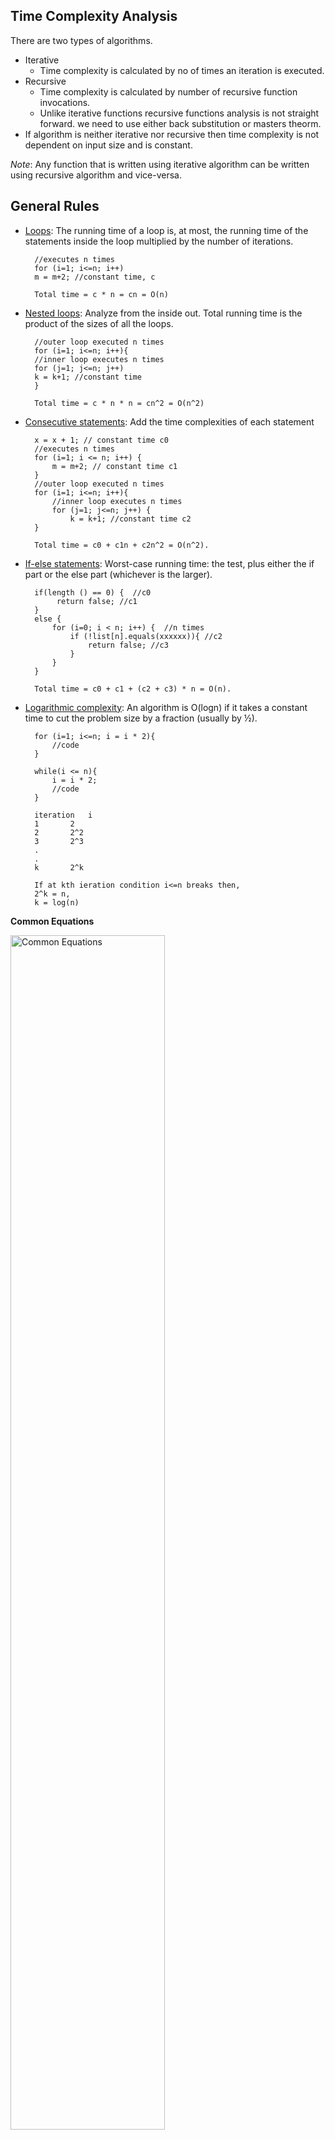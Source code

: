## Time Complexity Analysis

There are two types of algorithms.   
 - Iterative   
   - Time complexity is calculated by no of times an iteration is executed.  
 - Recursive   
   - Time complexity is calculated by number of recursive function invocations.
   - Unlike iterative functions recursive functions analysis is not straight forward. we need to use either back substitution or masters theorm.  
 - If algorithm is neither iterative nor recursive then time complexity is not dependent on input size and is constant.
   	
<i>Note</i>: Any function that is written using iterative algorithm can be written using recursive algorithm and vice-versa. 

## General Rules

- <ins>Loops</ins>: The running time of a loop is, at most, the running time of the statements inside the loop multiplied by the number of iterations.  

		//executes n times
		for (i=1; i<=n; i++)    
		m = m+2; //constant time, c   
		
		Total time = c * n = cn = O(n)  

- <ins>Nested loops</ins>: Analyze from the inside out. Total running time is the product of the sizes of all the loops.  

		//outer loop executed n times  
		for (i=1; i<=n; i++){  
		//inner loop executes n times  
		for (j=1; j<=n; j++)  
		k = k+1; //constant time  
		}  
		
		Total time = c * n * n = cn^2 = O(n^2)  

- <ins>Consecutive statements</ins>: Add the time complexities of each statement

		x = x + 1; // constant time c0  
		//executes n times  
		for (i=1; i <= n; i++) {   
			m = m+2; // constant time c1  
		}  
		//outer loop executed n times    
		for (i=1; i<=n; i++){   
			//inner loop executes n times   
			for (j=1; j<=n; j++) {  
				k = k+1; //constant time c2   
		}  
				
		Total time = c0 + c1n + c2n^2 = O(n^2).  

- <ins>If-else statements</ins>: Worst-case running time: the test, plus either the if part or the else part (whichever is the larger).  

		if(length () == 0) {  //c0
			 return false; //c1
		}  
		else {
			for (i=0; i < n; i++) {  //n times
				if (!list[n].equals(xxxxxx)){ //c2
					return false; //c3
				}
			}
		}
		
		Total time = c0 + c1 + (c2 + c3) * n = O(n).  

- <ins>Logarithmic complexity</ins>: An algorithm is O(logn) if it takes a constant time to cut the problem size by a fraction (usually by ½). 

		for (i=1; i<=n; i = i * 2){
			//code
		}    
		
		while(i <= n){
			i = i * 2;
			//code
		}
		
		iteration	i
		1		2
		2		2^2
		3		2^3
		.
		.
		k		2^k
		
		If at kth ieration condition i<=n breaks then, 
		2^k = n, 
		k = log(n)
		

<b>Common Equations</b>

<img src="commoneq.PNG" alt="Common Equations" align="middle" width="70%">

## Amortized Analysis

 - Amortized analysis refers to determining the time-averaged running time for a sequence of operations.  
 - Amortized analysis generally applies to a method that consists of a sequence of operations, where the vast majority of the operations are cheap, but some of the operations are expensive.
 - When one event in a sequence affects the cost of later events:
   - One particular task may be expensive.
   - But it may leave data structure in a state that the next few operations become easier.
 - Ex: Consider an array of elements from which we want to find the kth smallest element. 
   - This problem can be solved using sorting. After sorting the given array, return kth element from it. The cost of performing the sort (assuming comparison based sorting algorithm) is O(nlogn). 
   - If we perform n such selections then the average cost of each selection is O(nlogn/n) = O(logn). It indicates that sorting once reduces the complexity of subsequent operations.

Iterative algorithms examples
-

<b><ins>Problem 1</ins></b>

	int i=1;
	int s=1;
	while(s <= n){
		i++;
		s= s+i;
	}

	i --> 1	 2	3	4	5	6  .... k 
	s --> 1  3	6	10	15	21 .... n
	
	Value of n at kth iteration is 1 + 2 + 3 ....k = k(k+1)/2

	k(k+1)/2 <= n  
	k^2 <= n
	
	Ans: k = O(√n)

<b><ins>Problem 2</ins></b>

	for(int i=1; i^2 < n;i++){}
	
	i^2 < n 
	
	Ans: i = O(√n)
	
<i>Note</i>:In the above problem , The best , worst and average cases are same, so we can write θ(√n).

<b><ins>Problem 3</ins></b>

	for(int i=1; i<= n; i++){
		for(int j=1; j<=i; j++){
			for(int k=1; k<= 100; k++){
				System.out.println("k" + k);
			}
		}
	}

	Lets observe the values of i,j,k with input size n.

	i -->	1	2	3	4	...n
	j -->	1	2	3	4	...n
	k -->	100	200	300	400	...n*100

	Time complexity is (100+200+300+400 ...+n*100) = 100n(n+1)/2.
	
	Ans: O(n^2)

<b><ins>Problem 4</ins></b>

	for(int i=1; i<= n; i++){
		for(int j=1; j<=i*i; j++){
			for(int k=1; k<= n/2; k++){
				System.out.println("k" + k);
			}
		}
	}

Lets observe the values of i,j,k with input size n.

i -->	1	2		3		4		...n<br>
j -->	1	4		9		16		...n<sup>2</sup><br>
k -->	n/2	4n/2	9n/2	16n/2	...(n<sup>2</sup>*n)/2

Total time complexity for an input size of n is 
	n/2 + 4n/2 + 9n/2 ....(n<sup>2</sup>)*n/2 = n/2(1+2*2+3*3+ ...n*n) = (n/2)*(n)(n+1)(2n+1)/6

<i><ins>Answer</ins></i>
The time complexity of the problem is O(n<sup>4</sup>).

<b><ins>Problem 5</ins></b>

	for(int i=1;i<n;i=i*2){
		//logic
	}

lets observe i value for an input size n

i --> 1	 			2	 			4	  			...n<br>
	  2<sup>0</sup>	2<sup>1</sup>	2<sup>2</sup> 	...2^k

If i takes k iterations to reach value of n, then 2<sup>k</sup> = n. i.e. k = log<sub>2</sub>(n)

<i><ins>Answer</ins></i>
The time complexity of the problem is O(log<sub>2</sub>(n))

Note: if i value is incremented as i*3, then time complexity is log<sub>3</sub>(n). depending on the order of increase of i, base of the log function changes.

<b><ins>Problem 6</ins></b>

	for(int i=n/2; i<= n; i++){ //n/2 times
		for(int j=1; j<=n/2; j++){ // n/2 times
			for(int k=1; k<= n; k=k*2){ //logn times
				System.out.println("k" + k);
			}
		}
	}

The outer for loop executes from n/2 to n. i.e. n/2 times. The middle for loop executes from 1 to n/2. i.e. n/2 times. The innermost for loop executes log2(n). 

Total time complexity is : (n/2)(n/2)log2(n)

<i><ins>Answer</ins></i>
The time complexity of the problem is O(n<sup>2</sup>log<sub>2</sub>(n))

<b><ins>Problem 7</ins></b>

	for(int i=n/2; i<= n; i++){ //n/2 times
		for(int j=1; j<=n; j=2*j){ // log2(n) times
			for(int k=1; k<= n; k=k*2){ //log2(n) times
				System.out.println("k" + k);
			}
		}
	}

Total time complexity is : (n/2)(log2(n))(log2(n))

<i><ins>Answer</ins></i>
The time complexity of the problem is O(n(log<sub>2</sub>n)<sup>2</sup>)

Note: To achieve the log(n) complexity using for loop(or while loop) in reverse order it the code should be like this.
	
	for(int i=n; i>1 ; i=n/2){}
	
	while(n>1){
		n=n/2
	}

<b><ins>Problem 8</ins></b>
	
	for(int i=1; i<= n; i++){ 
		for(int j=1; j<=n; j=j+i){ 
			//code
		}
	}

The inner loop depends on outer loop for increment. Lets unroll this.

i --> 1		2		3		...n<br>
j --> n		n/2		n/3		...1

Note: Inner for loop increments with the value of i. It means every iteration of inner for loop executes n/i times.

Time complexity is n(1+1/2+1/3...+1/n) = nlog<sub>2</sub>n

<i><ins>Answer</ins></i>
The time complexity of the problem is O(nlog<sub>2</sub>n)

<b><ins>Problem 9</ins></b>

	int k=2^2^n;
	for(int i=1; i<= k; i++){ 
		j=2;
		while(j<=k){
			j=j^2;
		}
	}

Outer for loop executes n times given an input size n. As n value depends on k, lets see how k value impacts while loop.

	n --> 1			2			3				
	k --> 4			16			256
	j --> (2,4)		(2,4,16)	(2,4,16,256)	
	Total n*2		n*3			n*4 

So, for a given n value Total no of iterations of while loop is (n+1). Outer for loop executes k times. so total time is k*(n+1). i.e. 2<sup>2<sup>n</sup></sup>(n+1)
	
<i><ins>Answer</ins></i>
The time complexity of the problem is O(2<sup>2<sup>n</sup></sup>(n+1))

